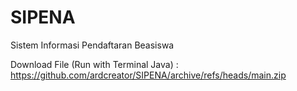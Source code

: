 # SIPENA
Sistem Informasi Pendaftaran Beasiswa

Download File (Run with Terminal Java) : https://github.com/ardcreator/SIPENA/archive/refs/heads/main.zip
